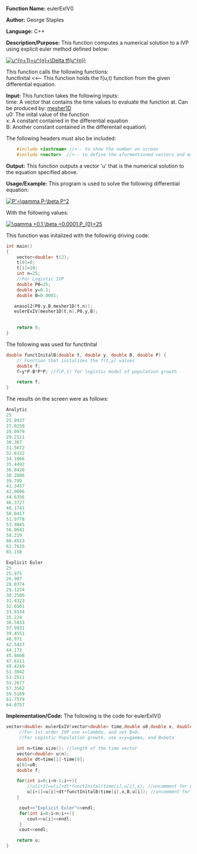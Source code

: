 **Function Name:**          eulerExIV()

**Author:** George Staples

**Language:** C++

**Description/Purpose:** This function computes a numerical solution to a IVP using explicit euler method defined below:

<a href="https://www.codecogs.com/eqnedit.php?latex=u^{n&plus;1}=u^{n}&plus;\Delta&space;tf(u^{n})" target="_blank"><img src="https://latex.codecogs.com/gif.latex?u^{n&plus;1}=u^{n}&plus;\Delta&space;tf(u^{n})" title="u^{n+1}=u^{n}+\Delta tf(u^{n})" /></a>

This function calls the following functions:\
functInital <<-- This function holds the f(u,t) function from the given differential equation.

**Input:** This function takes the following inputs:\
time: A vector that contains the time values to evaluate the function at. Can be produced by: [mesher1D](https://georgest347.github.io/MATH-5620/softwareManual/HW4/mesher1D)\
u0: The inital value of the function\
x: A constant contained in the differential equation\
B: Another constant contained in the differentail equation\
  
The following headers must also be included:
  ```c++
      #include <iostream> //<-- to show the number on screen
      #include <vector>  //<-- to define the aformentioned vectors and matricies
  ```

**Output:** This function outputs a vector 'u' that is the numerical solution to the equation specified above.
	
**Usage/Example:**
This program is used to solve the following differential equation:

<a href="https://www.codecogs.com/eqnedit.php?latex=P'=\gamma&space;P-\beta&space;P^2" target="_blank"><img src="https://latex.codecogs.com/gif.latex?P'=\gamma&space;P-\beta&space;P^2" title="P'=\gamma P-\beta P^2" /></a>

With the following values:

<a href="https://www.codecogs.com/eqnedit.php?latex=\gamma&space;=0.1,\beta&space;=0.0001,P_{0}=25" target="_blank"><img src="https://latex.codecogs.com/gif.latex?\gamma&space;=0.1,\beta&space;=0.0001,P_{0}=25" title="\gamma =0.1,\beta =0.0001,P_{0}=25" /></a>

This function was initalized with the following driving code:
```c++
int main()
{
    vector<double> t(2);
    t[0]=0;
    t[1]=10;
    int n=25;
    //For Logistic IVP
    double P0=25;
    double y=0.1;
    double B=0.0001;

   anasol2(P0,y,B,mesher1D(t,n));
   eulerExIV(mesher1D(t,n),P0,y,B);
   

    return 0;
}
```

The following was used for functInital
```c++
double functInitalB(double t, double y, double B, double P) {
	// Function that initalizes the f(t,y) values
	double f;
    f=y*P-B*P*P; //f(P,t) for logistic model of population growth

	return f;
}
```

The results on the screen were as follows:

```c++
Analytic
25
25.9937
27.0259
28.0979
29.2111
30.367
31.5672
32.8132
34.1066
35.4492
36.8426
38.2886
39.789
41.3457
42.9606
44.6356
46.3727
48.1741
50.0417
51.9778
53.9845
56.0641
58.219
60.4513
62.7635
65.158

Explicit Euler
25
25.975
26.987
28.0374
29.1274
30.2586
31.4323
32.6501
33.9134
35.224
36.5833
37.9931
39.4551
40.971
42.5427
44.172
45.8608
47.6111
49.4249
51.3042
53.2511
55.2677
57.3562
59.5189
61.7579
64.0757
```

**Implementation/Code:** The following is the code for eulerExIV()
```c++
vector<double> eulerExIV(vector<double> time,double u0,double x, double B){
     //For 1st order IVP use x=lambda, and set B=0;
     //For Logistic Population growth, use x=y=gamma, and B=beta

    int n=time.size(); //length of the time vector
    vector<double> u(n);
    double dt=time[1]-time[0];
    u[0]=u0;
    double f;

    for(int i=0;i<n-1;i++){
        //u[i+1]=u[i]+dt*functInital(time[i],u[i],x); //uncomment for simple first order equation IVP
        u[i+1]=u[i]+dt*functInitalB(time[i],x,B,u[i]); //uncomment for logistic model of population growth
    }

     cout<<"Explicit Euler"<<endl;
     for(int i=0;i<n;i++){
        cout<<u[i]<<endl;
     }
     cout<<endl;

    return u;
}
```
